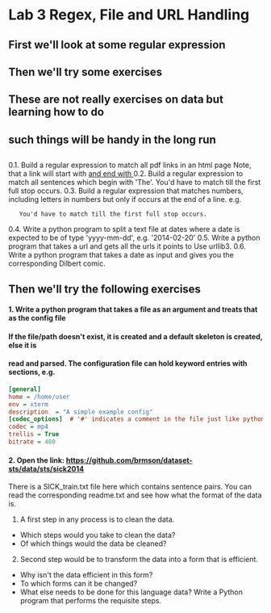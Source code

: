 # Lab 3 Regex, File and URL Handling #

## First we'll look at some regular expression
## Then we'll try some exercises 
## These are not really exercises on data but learning how to do 
## such things will be handy in the long run
##

0.1. Build a regular expression to match all pdf links in an html page
	   Note, that a link will start with <a href=...> and end with </a>
0.2. Build a regular expression to match all sentences which begin with 'The'.
	   You'd have to match till the first full stop occurs.
0.3. Build a regular expression that matches numbers, including letters in numbers
	   but only if occurs at the end of a line. e.g.
	   
	   You'd have to match till the first full stop occurs.
0.4. Write a python program to split a text file at dates where a date is
	   expected to be of type 'yyyy-mm-dd', e.g. '2014-02-20'
0.5. Write a python program that takes a url and gets all the urls it points to
	   Use urllib3.
0.6. Write a python program that takes a date as input and gives you the
	   corresponding Dilbert comic.

## Then we'll try the following exercises ##

#### 1. Write a python program that takes a file as an argument and treats that as the config file
#### If the file/path doesn't exist, it is created and a default skeleton is created, else it is
#### read and parsed. The configuration file can hold keyword entries with sections, e.g.

```Ini
[general]
home = /home/user
env = xterm
description  = "A simple example config"
[codec_options]  # '#' indicates a comment in the file just like python
codec = mp4
trellis = True
bitrate = 480
```

#### 2. Open the link: https://github.com/brmson/dataset-sts/data/sts/sick2014
There is a SICK_train.txt file here which contains sentence pairs. You can read the
corresponding readme.txt and see how what the format of the data is.
1. A first step in any process is to clean the data.
  - Which steps would you take to clean the data?
  - Of which things would the data be cleaned?
2. Second step would be to transform the data into a form that is efficient.
  - Why isn't the data efficient in this form?
  - To which forms can it be changed?
  - What else needs to be done for this language data?
Write a Python program that performs the requisite steps.
